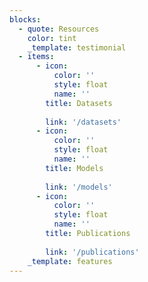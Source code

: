 ```yaml
---
blocks:
  - quote: Resources
    color: tint
    _template: testimonial
  - items:
      - icon:
          color: ''
          style: float
          name: ''
        title: Datasets
      
        link: '/datasets'
      - icon:
          color: ''
          style: float
          name: ''
        title: Models
        
        link: '/models'
      - icon:
          color: ''
          style: float
          name: ''
        title: Publications
    
        link: '/publications'
    _template: features
---
```


